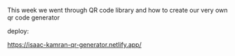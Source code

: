 This week we went through QR code library and how to create our very own qr code generator

deploy:

https://isaac-kamran-qr-generator.netlify.app/
